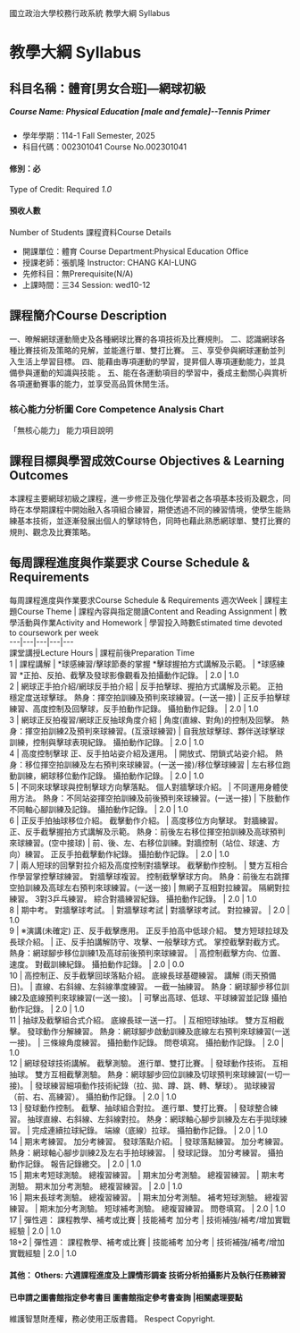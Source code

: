 國立政治大學校務行政系統 教學大綱 Syllabus
# 教學大綱 Syllabus
##  科目名稱：體育[男女合班]—網球初級 
#####  Course Name: Physical Education [male and female]--Tennis Primer
  * 學年學期：114-1 Fall Semester, 2025 
  * 科目代碼：002301041 Course No.002301041
#### 修別：必
Type of Credit: Required 
_1.0_
#### 預收人數
Number of Students
課程資料Course Details
  * 開課單位：體育 Course Department:Physical Education Office 
  * 授課老師：張凱隆 Instructor: CHANG KAI-LUNG 
  * 先修科目：無Prerequisite(N/A)
  * 上課時間：三34 Session: wed10-12
##  課程簡介Course Description
一、暸解網球運動簡史及各種網球比賽的各項技術及比賽規則。
二、認識網球各種比賽技術及策略的見解，並能進行單、雙打比賽。
三、享受參與網球運動並列入生活上學習目標。
四、能藉由專項運動的學習，提昇個人專項運動能力，並具備參與運動的知識與技能 。
五、能在各運動項目的學習中，養成主動關心與賞析各項運動賽事的能力，並享受高品質休閒生活。
###  核心能力分析圖 Core Competence Analysis Chart
「無核心能力」 
能力項目說明
##  課程目標與學習成效Course Objectives & Learning Outcomes 
本課程主要網球初級之課程，進一步修正及強化學習者之各項基本技術及觀念，同時在本學期課程中開始融入各項組合練習，期使透過不同的練習情境，使學生能熟練基本技術，並逐漸發展出個人的擊球特色，同時也藉此熟悉網球單、雙打比賽的規則、觀念及比賽策略。
##  每周課程進度與作業要求 Course Schedule & Requirements
每周課程進度與作業要求Course Schedule & Requirements
週次Week |  課程主題Course Theme |  課程內容與指定閱讀Content and Reading Assignment |  教學活動與作業Activity and Homework |  學習投入時數Estimated time devoted to coursework per week  
---|---|---|---|---  
課堂講授Lecture Hours |  課程前後Preparation Time  
1 |  課程講解 |  *球感練習/擊球節奏的掌握 *擊球握拍方式講解及示範。 |  *球感練習 *正拍、反拍、截擊及發球影像觀看及拍攝動作記錄。 |  2.0 |  1.0  
2 |  網球正手拍介紹/網球反手拍介紹 |  反手拍擊球、握拍方式講解及示範。 正拍穩定度送球擊球。 熱身：揮空拍訓練及預判來球練習。(一送一接) |  正反手拍擊球練習、高度控制及回擊球，反手拍動作記錄。 攝拍動作記錄。 |  2.0 |  1.0  
3 |  網球正反拍複習/網球正反抽球角度介紹 |  角度(直線、對角)的控制及回擊。 熱身：揮空拍訓練2及預判來球練習。(互滾球練習) |  自我放球擊球、夥伴送球擊球訓練，控制與擊球表現紀錄。 攝拍動作記錄。 |  2.0 |  1.0  
4 |  高度控制擊球 正、反手拍站姿介紹及運用。 |  開放式、閉鎖式站姿介紹。 熱身：移位揮空拍訓練及左右預判來球練習。(一送一接)/移位擊球練習 |  左右移位跑動訓練，網球移位動作記錄。 攝拍動作記錄。 |  2.0 |  1.0  
5 |  不同來球擊球與控制擊球方向擊落點。 個人對牆擊球介紹。 |  不同運用身體使用方法。 熱身：不同站姿揮空拍訓練及前後預判來球練習。(一送一接) |  下肢動作不同軸心腳訓練及記錄。 攝拍動作記錄。 |  2.0 |  1.0  
6 |  正反手拍抽球移位介紹。 截擊動作介紹。 |  高度移位方向擊球。 對牆練習。 正、反手截擊握拍方式講解及示範。 熱身：前後左右移位揮空拍訓練及高球預判來球練習。(空中接球) |  前、後、左、右移位訓練。對牆控制（站位、球速、方向）練習。 正反手拍截擊動作紀錄。 攝拍動作記錄。 |  2.0 |  1.0  
7 |  兩人短球的回擊對拉介紹及高度控制對牆擊球。 截擊動作控制。 |  雙方互相合作學習掌控擊球練習。 對牆擊球複習。 控制截擊擊球方向。 熱身：前後左右跳揮空拍訓練及高球左右預判來球練習。(一送一接) |  無網子互相對拉練習。 隔網對拉練習。 3對3乒乓練習。 綜合對牆練習紀錄。 攝拍動作記錄。 |  2.0 |  1.0  
8 |  期中考。 對牆擊球考試。 |  對牆擊球考試 |  對牆擊球考試。 對拉練習。 |  2.0 |  1.0  
9 |  ※演講(未確定) 正、反手截擊應用。 正反手拍高中低球介紹。 雙方短球拉球及長球介紹。 |  正、反手拍講解防守、攻擊、一般擊球方式。 掌控截擊對截方式。 熱身：網球腳步移位訓練1及高球前後預判來球練習。 |  高控制截擊方向、位置、速度。 對截訓練紀錄。 攝拍動作記錄。 |  2.0 |  0.0  
10 |  高控制正、反手截擊回球落點介紹。 底線長球基礎練習。 講解 (雨天預備日)。 |  直線、右斜線、左斜線準度練習。 一截一抽練習。 熱身：網球腳步移位訓練2及底線預判來球練習(一送一接)。 |  可擊出高球、低球、平球練習並記錄 攝拍動作記錄。 |  2.0 |  1.0  
11 |  抽球及截擊組合式介紹。 底線長球一送一打。 |  互相短球抽球。 雙方互相截擊。 發球動作分解練習。 熱身：網球腳步啟動訓練及底線左右預判來球練習(一送一接)。 |  三條線角度練習。 攝拍動作記錄。 問卷填寫。 攝拍動作記錄。 |  2.0 |  1.0  
12 |  網球發球技術講解。 截擊測驗。 進行單、雙打比賽。 |  發球動作技術。 互相抽球。 雙方互相截擊測驗。 熱身：網球腳步回位訓練及切球預判來球練習(一切一接)。 |  發球練習細項動作技術紀錄（拉、拋、蹲、跳、轉、擊球）。 拋球練習（前、右、高練習）。 攝拍動作記錄。 |  2.0 |  1.0  
13 |  發球動作控制。 截擊、抽球組合對拉。 進行單、雙打比賽。 |  發球整合練習。 抽球直線、右斜線、左斜線對拉。 熱身：網球軸心腳步訓練及左右手拋球練習。 |  完成連續拉球紀錄。 端線（底線）拉球。 攝拍動作記錄。 |  2.0 |  1.0  
14 |  期末考練習。 加分考練習。 發球落點介紹。 |  發球落點練習。 加分考練習。 熱身：網球軸心腳步訓練2及左右手拍球練習。 |  發球記錄。 加分考練習。 攝拍動作記錄。 報告記錄繳交。 |  2.0 |  1.0  
15 |  期末考短球測驗。 總複習練習。 |  期末加分考測驗。 總複習練習。 |  期末考測驗。 期末加分考測驗。 總複習練習。 |  2.0 |  1.0  
16 |  期末長球考測驗。 總複習練習。 |  期末加分考測驗。 補考短球測驗。 總複習練習。 |  期末加分考測驗。 短球補考測驗。 總複習練習。 問卷填寫。 |  2.0 |  1.0  
17 |  彈性週： 課程教學、補考或比賽 |  技能補考 加分考 |  技術補強/補考/增加實戰經驗 |  2.0 |  1.0  
18+2 |  彈性週： 課程教學、補考或比賽 |  技能補考 加分考 |  技術補強/補考/增加實戰經驗 |  2.0 |  1.0  
####  其他： Others: 六週課程進度及上課情形調查 技術分析拍攝影片及執行任務練習 
####  已申請之圖書館指定參考書目  圖書館指定參考書查詢 |相關處理要點
維護智慧財產權，務必使用正版書籍。 Respect Copyright.